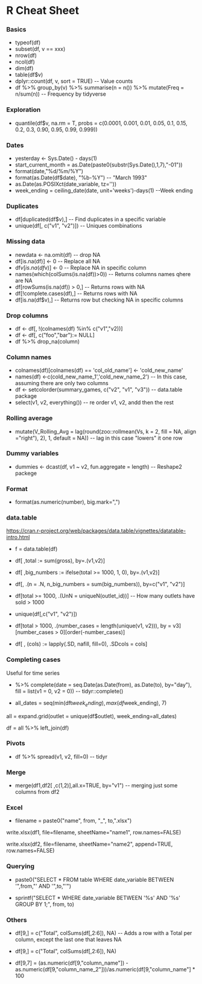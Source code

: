 # R Cheat Sheet

### Basics

- typeof(df)
- subset(df, v == xxx)
- nrow(df)
- ncol(df)
- dim(df)
- table(df$v)
- dplyr::count(df, v, sort = TRUE) -- Value counts
- df %>% group_by(v) %>% summarise(n = n()) %>% mutate(Freq = n/sum(n)) -- Frequency by tidyverse

### Exploration

- quantile(df$v, na.rm = T, probs = c(0.0001, 0.001, 0.01, 0.05, 0.1, 0.15, 0.2, 0.3, 0.90, 0.95, 0.99, 0.999))

### Dates 

- yesterday <- Sys.Date() - days(1)
- start_current_month = as.Date(paste0(substr(Sys.Date(),1,7),"-01"))
- format(date,"%d/%m/%Y")
- format(as.Date(df$date), "%b-%Y") -- "March 1993"
- as.Date(as.POSIXct(date_variable, tz=''))
- week_ending = ceiling_date(date, unit='weeks')-days(1) --Week ending

### Duplicates

- df[duplicated(df$v),] -- Find duplicates in a specific variable
- unique(df[, c("v1", "v2")]) -- Uniques combinations

### Missing data

- newdata <- na.omit(df) -- drop NA
- df[is.na(df)] <- 0 -- Replace all NA
- df$v[is.na(df$v)] <- 0 -- Replace NA in specific column
- names(which(colSums(is.na(df))>0)) -- Returns columns names qhere are NA
- df[rowSums(is.na(df)) > 0,] -- Returns rows with NA
- df[!complete.cases(df),] -- Returns rows with NA
- df[is.na(df$v),] -- Returns row but checking NA in specific columns

### Drop columns
- df <- df[, !(colnames(df) %in% c("v1","v2))] 
- df <- df[, c("foo","bar"):= NULL]
- df %>% drop_na(column)

### Column names
- colnames(df)[colnames(df) == 'col_old_name'] <- 'cold_new_name'
- names(df) <-c(cold_new_name_1','cold_new_name_2') -- In this case, assuming there are only two columns
- df <- setcolorder(summary_games, c("v2", "v1", "v3")) -- data.table package
- select(v1, v2, everything()) -- re order v1, v2, andd then the rest

### Rolling average
- mutate(V_Rolling_Avg = lag(round(zoo::rollmean(Vs, k = 2, fill = NA, align ="right"), 2), 1, default = NA)) -- lag in this case "lowers" it one row

### Dummy variables
- dummies <- dcast(df, v1 ~ v2, fun.aggregate = length) -- Reshape2 packege

### Format

- format(as.numeric(number), big.mark=",")

### data.table

https://cran.r-project.org/web/packages/data.table/vignettes/datatable-intro.html

- f = data.table(df)
- df[ ,total := sum(gross), by=.(v1,v2)]
- df[ ,big_numbers := ifelse(total >= 1000, 1, 0), by=.(v1,v2)]
- df[, .(n = .N, n_big_numbers = sum(big_numbers)), by=c("v1", "v2")] 
- df[total >= 1000, .(UnN = uniqueN(outlet_id))] -- How many outlets have sold > 1000
- unique(df[,c("v1", "v2")])
- df[total > 1000, .(number_cases = length(unique(v1, v2))), by = v3][number_cases > 0][order(-number_cases)]

- df[ , (cols) := lapply(.SD, nafill, fill=0), .SDcols = cols]

### Completing cases

Useful for time series 

- %>% complete(date = seq.Date(as.Date(from), as.Date(to), by="day"), fill = list(v1 = 0, v2 = 0)) -- tidyr::complete()

- all_dates = seq(min(dft$week_ending),max(df$week_ending), 7)

all = expand.grid(outlet = unique(df$outlet), week_ending=all_dates)

df = all %>% left_join(df)

### Pivots
- df %>% spread(v1, v2, fill=0) -- tidyr

### Merge

- merge(df1,df2[ ,c(1,2)],all.x=TRUE, by="v1") -- merging just some columns from df2

### Excel

- filename = paste0("name", from, "_", to,".xlsx")

write.xlsx(df1, file=filename, sheetName="name1", row.names=FALSE)

write.xlsx(df2, file=filename, sheetName="name2", append=TRUE, row.names=FALSE)

### Querying
- paste0("SELECT * FROM table WHERE date_variable BETWEEN '",from,"' AND '",to,"'")

- sprintf("SELECT *  WHERE date_variable BETWEEN  '%s' AND '%s' GROUP BY 1;", from, to)

### Others
- df[9,] = c("Total", colSums(df[,2:6]), NA) -- Adds a row with a Total per column, except the last one that leaves NA

- df[9,] = c("Total", colSums(df[,2:6]), NA)
- df[9,7] = (as.numeric(df[9,"column_name"]) - as.numeric(df[9,"column_name_2"]))/as.numeric(df[9,"column_name"] * 100 
